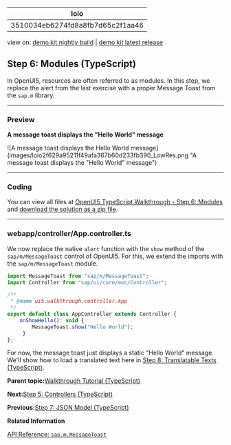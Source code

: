 <!-- loio3510034eb6274fd8a8fb7d65c2f1aa46 -->

| loio |
| -----|
| 3510034eb6274fd8a8fb7d65c2f1aa46 |

<div id="loio">

view on: [demo kit nightly build](https://sdk.openui5.org/nightly/#/topic/3510034eb6274fd8a8fb7d65c2f1aa46) | [demo kit latest release](https://sdk.openui5.org/topic/3510034eb6274fd8a8fb7d65c2f1aa46)</div>

## Step 6: Modules \(TypeScript\)

In OpenUI5, resources are often referred to as modules. In this step, we replace the alert from the last exercise with a proper Message Toast from the `sap.m` library.

***

### Preview

  
  
**A message toast displays the "Hello World" message**

![A message toast displays the Hello World message](images/loio2f629a95211f49afa367b60d233fb390_LowRes.png "A message toast displays the "Hello World" message")

***

<a name="loio3510034eb6274fd8a8fb7d65c2f1aa46__section_nlr_cvc_syb"/>

### Coding

You can view all files at [OpenUI5 TypeScript Walkthrough - Step 6: Modules](https://github.com/sap-samples/ui5-typescript-walkthrough/tree/main/steps/06) and [download the solution as a zip file](https://sap-samples.github.io/ui5-typescript-walkthrough/ui5-typescript-walkthrough-step-06.zip).

***

<a name="loio3510034eb6274fd8a8fb7d65c2f1aa46__section_olr_cvc_syb"/>

### webapp/controller/App.controller.ts

We now replace the native `alert` function with the `show` method of the `sap/m/MessageToast` control of OpenUI5. For this, we extend the imports with the `sap/m/MessageToast` module.

```js
import MessageToast from "sap/m/MessageToast";
import Controller from "sap/ui/core/mvc/Controller";

/**
 * @name ui5.walkthrough.controller.App
 */
export default class AppController extends Controller {
    onShowHello(): void {
        MessageToast.show("Hello World");
     }
};
```

For now, the message toast just displays a static "Hello World" message. We'll show how to load a translated text here in [Step 8: Translatable Texts \(TypeScript\)](Step_8_Translatable_Texts_TypeScript_4dcf52e.md).

**Parent topic:**[Walkthrough Tutorial \(TypeScript\)](Walkthrough_Tutorial_TypeScript_dad1905.md "In this tutorial we'll introduce you to all major development paradigms of OpenUI5. We'll demonstrate the use of TypeScript with OpenUI5 and highlight the specific characteristics of this approach.")

**Next:**[Step 5: Controllers \(TypeScript\)](Step_5_Controllers_TypeScript_e5c58fe.md "In this step, we replace the text with a button and show the &quot;Hello World&quot; message when the button is pressed. The handling of the button's press event is implemented in the controller of the view.")

**Previous:**[Step 7: JSON Model \(TypeScript\)](Step_7_JSON_Model_TypeScript_cfbbeab.md "Now that we have set up the view and controller, it's about time to think about the M in MVC.")

**Related Information**  


[API Reference: `sap.m.MessageToast`](https://sdk.openui5.org/api/sap.m.MessageToast)

